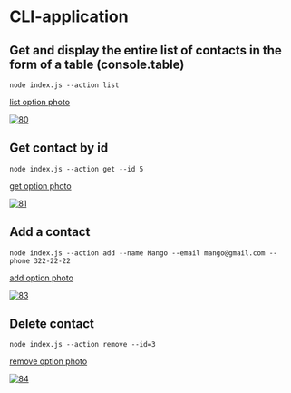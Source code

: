 # CLI-application

## Get and display the entire list of contacts in the form of a table (console.table)

`node index.js --action list`

[list option photo](https://ibb.co/sVnDvbg)

<a href="https://ibb.co/sVnDvbg"><img src="https://i.ibb.co/FD2fbmh/80.png" alt="80" border="0" /></a>

## Get contact by id

`node index.js --action get --id 5`

[get option photo](https://ibb.co/k2N0Cq1)

<a href="https://ibb.co/k2N0Cq1"><img src="https://i.ibb.co/pjYZF4y/81.png" alt="81" border="0" /></a>

## Add a contact

`node index.js --action add --name Mango --email mango@gmail.com --phone 322-22-22`

[add option photo](https://ibb.co/m9DD6dm)

<a href="https://ibb.co/m9DD6dm"><img src="https://i.ibb.co/y6ffWKD/83.png" alt="83" border="0" /></a>

## Delete contact

`node index.js --action remove --id=3`

[remove option photo](https://ibb.co/VgBczmY)

<a href="https://ibb.co/VgBczmY"><img src="https://i.ibb.co/ZBTpFmz/84.png" alt="84" border="0" /></a>
